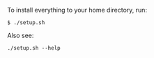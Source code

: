 To install everything to your home directory, run:
```
$ ./setup.sh
```

Also see:
```
./setup.sh --help
```
